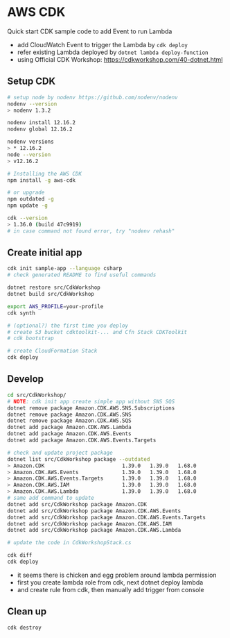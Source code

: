 # AWS CDK

Quick start CDK sample code to add Event to run Lambda

* add CloudWatch Event to trigger the Lambda by `cdk deploy`
* refer existing Lambda deployed by `dotnet lambda deploy-function`
* using Official CDK Workshop: https://cdkworkshop.com/40-dotnet.html


## Setup CDK

```bash
# setup node by nodenv https://github.com/nodenv/nodenv
nodenv --version
> nodenv 1.3.2

nodenv install 12.16.2
nodenv global 12.16.2

nodenv versions
> * 12.16.2
node --version
> v12.16.2

# Installing the AWS CDK
npm install -g aws-cdk

# or upgrade
npm outdated -g
npm update -g

cdk --version
> 1.36.0 (build 47c9919)
# in case command not found error, try "nodenv rehash"
```


## Create initial app

```bash
cdk init sample-app --language csharp
# check generated README to find useful commands

dotnet restore src/CdkWorkshop
dotnet build src/CdkWorkshop

export AWS_PROFILE=your-profile
cdk synth

# (optional?) the first time you deploy
# create S3 bucket cdktoolkit-... and Cfn Stack CDKToolkit
# cdk bootstrap

# create CloudFormation Stack
cdk deploy
```


## Develop

```bash
cd src/CdkWorkshop/
# NOTE: cdk init app create simple app without SNS SQS
dotnet remove package Amazon.CDK.AWS.SNS.Subscriptions
dotnet remove package Amazon.CDK.AWS.SNS
dotnet remove package Amazon.CDK.AWS.SQS
dotnet add package Amazon.CDK.AWS.Lambda
dotnet add package Amazon.CDK.AWS.Events
dotnet add package Amazon.CDK.AWS.Events.Targets

# check and update project package
dotnet list src/CdkWorkshop package --outdated
> Amazon.CDK                         1.39.0   1.39.0   1.68.0
> Amazon.CDK.AWS.Events              1.39.0   1.39.0   1.68.0
> Amazon.CDK.AWS.Events.Targets      1.39.0   1.39.0   1.68.0
> Amazon.CDK.AWS.IAM                 1.39.0   1.39.0   1.68.0
> Amazon.CDK.AWS.Lambda              1.39.0   1.39.0   1.68.0
# same add command to update
dotnet add src/CdkWorkshop package Amazon.CDK
dotnet add src/CdkWorkshop package Amazon.CDK.AWS.Events
dotnet add src/CdkWorkshop package Amazon.CDK.AWS.Events.Targets
dotnet add src/CdkWorkshop package Amazon.CDK.AWS.IAM
dotnet add src/CdkWorkshop package Amazon.CDK.AWS.Lambda

# update the code in CdkWorkshopStack.cs

cdk diff
cdk deploy
```

* it seems there is chicken and egg problem around lambda permission
* first you create lambda role from cdk, next dotnet deploy lambda
* and create rule from cdk, then manually add trigger from console


## Clean up

```bash
cdk destroy
```
